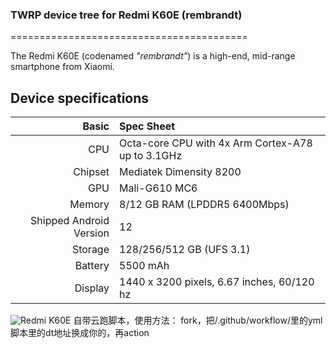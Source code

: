 ### TWRP device tree for Redmi K60E (rembrandt)

=========================================

The Redmi K60E (codenamed _"rembrandt"_) is a high-end, mid-range smartphone from Xiaomi.


## Device specifications

Basic   | Spec Sheet
-------:|:-------------------------
CPU     | Octa-core CPU with 4x Arm Cortex-A78 up to 3.1GHz
Chipset | Mediatek Dimensity 8200
GPU     | Mali-G610 MC6
Memory  | 8/12 GB RAM (LPDDR5 6400Mbps)
Shipped Android Version | 12
Storage | 128/256/512 GB (UFS 3.1)
Battery | 5500 mAh
Display | 1440 x 3200 pixels, 6.67 inches, 60/120 hz

![Redmi K60E](https://cdn.cnbj1.fds.api.mi-img.com/nr-pub/202212261442_125b14aa8b806a970651cd3473ec3dd1.png)
自带云跑脚本，使用方法：
fork，把/.github/workflow/里的yml脚本里的dt地址换成你的，再action
